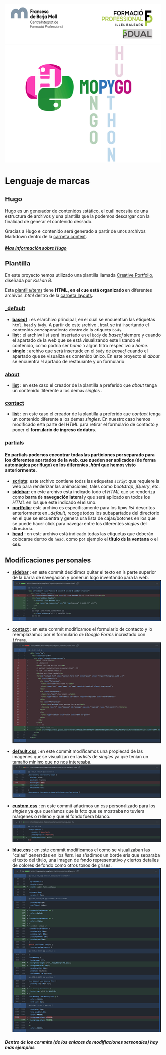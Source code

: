 ![](assets/Cabecera_Logo.png)
![](assets/logoMopygo.png)

# Lenguaje de marcas

## Hugo

Hugo es un generador de contenidos estático, el cuál necesita de una estructura de archivos y una plantilla que la podemos descargar con la finalidad de generar el contenido deseado.

Gracias a Hugo el contenido será generado a partir de unos archivos Markdown dentro de la [carpeta content](../site/content).

##### [Mas información sobre Hugo](hugo_instructions.md)

## Plantilla

En este proyecto hemos utilizado una plantilla llamada [Creative Portfolio](https://github.com/kishaningithub/hugo-creative-portfolio-theme), diseñada por _Kishan B_.

Esta [plantilla/tema](../site/themes/main-template) tiene **HTML, en el que está organizado** en diferentes archivos _.html_ dentro de la [carpeta layouts](../site/themes/layouts).

### [_default](../site/themes/main-template/layouts/_default)
- **[baseof](../site/themes/main-template/layouts/_default/baseof.html)** : es el archivo principal, en el cual se encuentran <!--CAMBIO (está indicado) --> las etiquetas `html`, `head` y `body`. A partir de este archivo `.html` se irá insertando el contenido correspondiente dentro de la etiqueta `body`.
- **[list](../site/themes/main-template/layouts/_default/list.html)** : el archivo list será insertado en el `body` de _baseof_ siempre y cuando el apartado de la web que se está visualizando este listando el contenido, como podría ser _home_ o algún filtro respectivo a _home_.
- **[single](../site/themes/main-template/layouts/_default/single.html)** : archivo que será insertado en el `body` de _baseof_ cuando el apartado que se visualiza es contenido único. En este proyecto el _about_ se encuentra el aprtado de restaurante y un formulario<!-- Cambiar En nuestro caso podría ser un restaurante, _about_ y el formulario. -->

### [about](../site/themes/main-template/layouts/about)
- **[list](../site/themes/main-template/layouts/about/list.html)** : en este caso el creador de la plantilla a preferido que _about_ tenga un contenido diferente a los demas _singles_ .

### [contact](../site/themes/main-template/layouts/contact)
- **[list](../site/themes/main-template/layouts/contact/list.html)** : en este caso el creador de la plantilla a preferido que _contact_ tenga un contenido diferente a los demas _singles_. En nuestro caso hemos modificado esta parte del _HTML_ para retirar el formulario de contacto y poner el **formulario de ingreso de datos**.

### [partials](../site/themes/main-template/layouts/partials)
#### En partials podemos encontrar todas las particiones por separado para los diferentes apartados de la web, que pueden ser aplicados (de forma automágica por Hugo) en los diferentes _.html_ que hemos visto anteriormente.

- **[scripts](../site/themes/main-template/layouts/partials/scripts.html)**: este archivo contiene todas las etiquetas `script` que requiere la web para renderizar las animaciones, tales como _bootstrap_, _jQuery_, etc.
- **[sidebar](../site/themes/main-template/layouts/partials/sidebar.html)**: en este archivo esta indicado todo el _HTML_ que se renderiza como **barra de navegación lateral** y que será aplicado en todos los _HTML_ en los que este indicado el mismo.
- **[portfolio](../site/themes/main-template/layouts/partials/portfolio.html)**: este archivo es especificamente para los tipos _list_ descritos anteriormente en _\_default_, recoge todos los subapartados del directorio en el que se encuentra y genera una lista de cajas/botones en los que se puede hacer click para navegar entre los diferentes _singles_ del directorio.
- **[head](../site/themes/main-template/layouts/partials/head.html)** : en este archivo está indicado todas las etiquetas que deberán colocarse dentro de `head`, como por ejemplo el **título de la ventana** o el **css**.

## Modificaciones personales

- **[sidebar](https://github.com/Bruno-GD/mopygo/commit/ff42e3aea984d8e7be81a1d2fc5c0a76a8de4eba#diff-9a853331d35f96eacc0d081085d4d6f980d42a31ee6d742cdc5a40cd07b693aa)** : en este commit decidimos quitar el texto en la parte superior de la barra de navegación y poner un logo inventando para la web.
![](assets/sidebar.jpg)


- **[contact](https://github.com/Bruno-GD/mopygo/commit/ff42e3aea984d8e7be81a1d2fc5c0a76a8de4eba#diff-832d051063b3f5ad9aab85bab80ef15e73ac5b9fcd0b5c0e7c86937e80c4d0b6)** : en este commit modificamos el formulario de contacto y lo reemplazamos por el formulario de _Google Forms_ incrustado con `iframe`.
![](assets/contact.jpg)


- **[default.css](https://github.com/Bruno-GD/mopygo/commit/31635f947c85fe03d21b4fd5fd8b00d48aea9f57)** : en este commit modificamos una propiedad de las imagenes que se visualizan en las _lists_ de _singles_ ya que tenían un tamaño mínimo que no nos interesaba.
![](assets/default.jpg)


- **[custom.css](https://github.com/Bruno-GD/mopygo/commit/3cad31eb467cf7d1bca70ff2fe1b3702f5719f0c)** : en este commit añadimos un _css_ personalizado para los _singles_ ya que queríamos que la foto que se mostraba no tuviera márgenes o relleno y que el fondo fuera blanco.
![](assets/custom.jpg)


- **[blue.css](https://github.com/Bruno-GD/mopygo/commit/ff42e3aea984d8e7be81a1d2fc5c0a76a8de4eba#diff-63465a32003ef9fddfdec73c215227eef1f99b6547ec549d29e263fbcb55fc9d)** : en este commit modificamos el como se visualizaban las "cajas" generadas en los _lists_, les añadimos un borde gris que separaba el texto del título, una imagen de fondo representativo y ciertos detalles de colores de fondo como otros tonos de grises.
![](assets/blue.jpg)


##### _Dentro de los commits (de los enlaces de modifiaciones personales) hay más ejemplos_